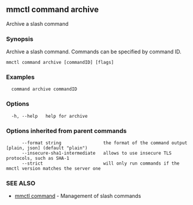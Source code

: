 ## mmctl command archive

Archive a slash command

### Synopsis

Archive a slash command. Commands can be specified by command ID.

```
mmctl command archive [commandID] [flags]
```

### Examples

```
  command archive commandID
```

### Options

```
  -h, --help   help for archive
```

### Options inherited from parent commands

```
      --format string                the format of the command output [plain, json] (default "plain")
      --insecure-sha1-intermediate   allows to use insecure TLS protocols, such as SHA-1
      --strict                       will only run commands if the mmctl version matches the server one
```

### SEE ALSO

* [mmctl command](mmctl_command.md)	 - Management of slash commands


